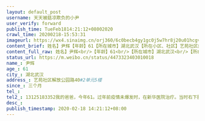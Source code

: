 ```yaml
---
layout: default_post
username: 天天被菇凉欺负的小尹
user_verify: forward
publish_time: TueFeb1814:21:12+08002020
crawl_time: 20200218-15:53:31
imageurl: https://wx4.sinaimg.cn/orj360/6c0becb4gy1gc0j5w7hr8j20u01hcgvd.jpg
content_brief: 姓名】尹辉【年龄】61【所在城市】湖北武汉【所在小区、社区】艺苑社区解放公园路40#2单元5楼【患病时间】三个月【联系方式】【其他紧急联系人】13125183352                                                                   我的爸爸，今年61。过年前疫情未爆发时，在新华医院治疗。当时右 ...全文
content_full_raw: 姓名】尹辉<br/>【年龄】61<br/>【所在城市】湖北武汉<br/>【所在小区、社区】艺苑社区解放公园路40#2单元5楼<br/>【患病时间】三个月<br/>【联系方式】<br/>【其他紧急联系人】13125183352我的爸爸，今年61。过年前疫情未爆发时，在新华医院治疗。当时右下腹部肿块已经很明显压迫到肠道，已经严重影响排泄和进食。现在因为疫情不能入院治疗，肿块明显增大，严重压迫肠道，痛感十分明显，已经不能下床行走谢谢
status_url: https://m.weibo.cn/status/4473323403010018
name_: 尹辉
age_: 61
city_: 湖北武汉
address_: 艺苑社区解放公园路40#2单元5楼
since_: 三个月
tel_: 
tel2_: 13125183352我的爸爸，今年61。过年前疫情未爆发时，在新华医院治疗。当时右下腹部肿块已经很明显压迫到肠道，已经严重影响排泄和进食。现在因为疫情不能入院治疗，肿块明显增大，严重压迫肠道，痛感十分明显，已经不能下床行走谢谢
desc_: 
publish_timestamp: 2020-02-18 14:21:12+08:00
---
```

